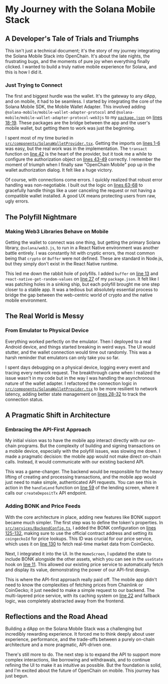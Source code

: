 # My Journey with the Solana Mobile Stack

## A Developer's Tale of Trials and Triumphs

This isn't just a technical document; it's the story of my journey integrating the Solana Mobile Stack into OpenChain. It's about the late nights, the frustrating bugs, and the moments of pure joy when everything finally clicked. I wanted to build a truly native mobile experience for Solana, and this is how I did it.

### Just Trying to Connect

The first and biggest hurdle was the wallet. It's the gateway to any dApp, and on mobile, it had to be seamless. I started by integrating the core of the Solana Mobile SDK, the Mobile Wallet Adapter. This involved adding `@solana-mobile/mobile-wallet-adapter-protocol` and `@solana-mobile/mobile-wallet-adapter-protocol-web3js` to my [`package.json`](../OpenChainMobile/package.json) on [lines 18-19](../OpenChainMobile/package.json#L18-L19). These packages are the bridge between the app and the user's mobile wallet, but getting them to work was just the beginning.

I spent most of my time buried in [`src/components/SolanaWalletProvider.tsx`](../OpenChainMobile/src/components/SolanaWalletProvider.tsx). Getting the imports on [lines 1-6](../OpenChainMobile/src/components/SolanaWalletProvider.tsx#L1-L6) was easy, but the real work was in the implementation. The `transact` function on [line 42](../OpenChainMobile/src/components/SolanaWalletProvider.tsx#L42) is the heart of the provider, but it took me a while to configure the authorization object on [lines 43-49](../OpenChainMobile/src/components/SolanaWalletProvider.tsx#L43-L49) correctly. I remember the moment of triumph when I finally saw "OpenChain Mobile" pop up in the wallet authorization dialog. It felt like a huge victory.

Of course, with connections come errors. I quickly realized that robust error handling was non-negotiable. I built out the logic on [lines 63-68](../OpenChainMobile/src/components/SolanaWalletProvider.tsx#L63-L68) to gracefully handle things like a user canceling the request or not having a compatible wallet installed. A good UX means protecting users from raw, ugly errors.

## The Polyfill Nightmare

### Making Web3 Libraries Behave on Mobile

Getting the wallet to connect was one thing, but getting the primary Solana library, `@solana/web3.js`, to run in a React Native environment was another battle entirely. I was constantly hit with cryptic errors, the most common being that `crypto` or `Buffer` were not defined. These are standard in Node.js, but they simply don't exist in the React Native runtime.

This led me down the rabbit hole of polyfills. I added `buffer` on [line 13](../OpenChainMobile/package.json#L13) and `react-native-get-random-values` on [line 27](../OpenChainMobile/package.json#L27) of my `package.json`. It felt like I was patching holes in a sinking ship, but each polyfill brought me one step closer to a stable app. It was a tedious but absolutely essential process to bridge the gap between the web-centric world of crypto and the native mobile environment.

## The Real World is Messy

### From Emulator to Physical Device

Everything worked perfectly on the emulator. Then I deployed to a real Android device, and things started breaking in weird ways. The UI would stutter, and the wallet connection would time out randomly. This was a harsh reminder that emulators can only take you so far.

I spent days debugging on a physical device, logging every event and tracing every network request. The breakthrough came when I realized the issue wasn't in my code but in the way I was handling the asynchronous nature of the wallet adapter. I refactored the connection logic in [`src/components/SolanaWalletProvider.tsx`](../OpenChainMobile/src/components/SolanaWalletProvider.tsx) to be more resilient to network latency, adding better state management on [lines 28-32](../OpenChainMobile/src/components/SolanaWalletProvider.tsx#L28-L32) to track the connection status.

## A Pragmatic Shift in Architecture

### Embracing the API-First Approach

My initial vision was to have the mobile app interact directly with our on-chain programs. But the complexity of building and signing transactions on a mobile device, especially with the polyfill issues, was slowing me down. I made a pragmatic decision: the mobile app would not make direct on-chain calls. Instead, it would communicate with our existing backend API.

This was a game-changer. The backend would be responsible for the heavy lifting of creating and processing transactions, and the mobile app would just need to make simple, authenticated API requests. You can see this in action in the `handleLend` function on [line 59](../OpenChainMobile/src/screens/LendingScreenShadcn.tsx#L59) of the lending screen, where it calls our `createDepositTx` API endpoint.

### Adding BONK and Price Feeds

With the core architecture in place, adding new features like BONK support became much simpler. The first step was to define the token's properties. In [`src/services/BackendConfig.ts`](../OpenChainMobile/src/services/BackendConfig.ts), I added the BONK configuration on [lines 125-132](../OpenChainMobile/src/services/BackendConfig.ts#L125-L132), making sure to use the official contract address and setting its `coingeckoId` for price lookups. This ID was crucial for our price service, which uses it on [line 130](../OpenChainMobile/src/services/BackendConfig.ts#L130) to fetch real-time market data from CoinGecko.

Next, I integrated it into the UI. In the `HomeScreen`, I updated the state to include BONK alongside the other assets, which you can see in the `useState` hook on [line 11](../OpenChainMobile/src/screens/HomeScreen.tsx#L11). This allowed our existing price service to automatically fetch and display its value, demonstrating the power of our API-first design.

This is where the API-first approach really paid off. The mobile app didn't need to know the complexities of fetching prices from Chainlink or CoinGecko; it just needed to make a simple request to our backend. The multi-layered price service, with its caching system on [line 22](../OpenChainMobile/src/services/PriceService.ts#L22) and fallback logic, was completely abstracted away from the frontend.

## Reflections and the Road Ahead

Building a dApp on the Solana Mobile Stack was a challenging but incredibly rewarding experience. It forced me to think deeply about user experience, performance, and the trade-offs between a purely on-chain architecture and a more pragmatic, API-driven one.

There's still more to do. The next step is to expand the API to support more complex interactions, like borrowing and withdrawals, and to continue refining the UI to make it as intuitive as possible. But the foundation is solid, and I'm excited about the future of OpenChain on mobile. This journey has just begun.
